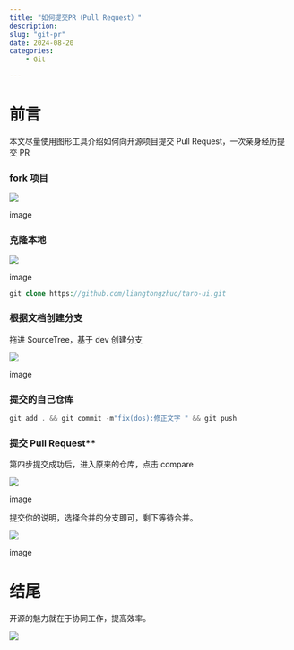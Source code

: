```yaml
---
title: "如何提交PR（Pull Request）"
description: 
slug: "git-pr"
date: 2024-08-20
categories:
    - Git

---
```


# **前言**

本文尽量使用图形工具介绍如何向开源项目提交 Pull Request，一次亲身经历提交 PR

### fork 项目

![](https://s2.loli.net/2024/08/20/yUnX7F4sY9OuxZP.webp)

image

### 克隆本地

![](https://s2.loli.net/2024/08/20/rlQEXRqTsn3LWfK.webp)

image

```php
git clone https://github.com/liangtongzhuo/taro-ui.git
```

### 根据文档创建分支

拖进 SourceTree，基于 dev 创建分支

  

![](https://s2.loli.net/2024/08/20/qT9eUzQAwbP74ml.webp)

image

### 提交的自己仓库

```csharp
git add . && git commit -m"fix(dos):修正文字 " && git push

```

### 提交 Pull Request**

第四步提交成功后，进入原来的仓库，点击 compare

  

![](https://s2.loli.net/2024/08/20/CT1VYWo68I4GPwJ.webp)

image

提交你的说明，选择合并的分支即可，剩下等待合并。

  

![](https://s2.loli.net/2024/08/20/hPlkA2E7KDTfNmo.webp)

image

# **结尾**

开源的魅力就在于协同工作，提高效率。

  

![](https://s2.loli.net/2024/08/20/Yv2X4VGLxWCPtAm.webp)
